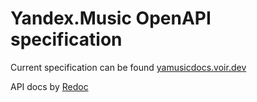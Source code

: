 # Yandex.Music OpenAPI specification

Current specification can be found [yamusicdocs.voir.dev](https://yamusicdocs.voir.dev)

API docs by [Redoc](https://github.com/Redocly/redoc)
